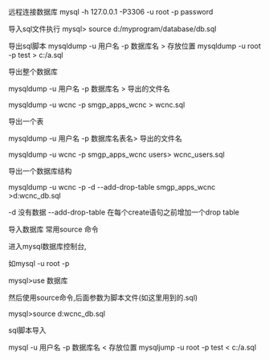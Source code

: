 远程连接数据库
mysql -h 127.0.0.1 -P3306 -u root -p password

导入sql文件执行
mysql> source d:/myprogram/database/db.sql

导出sql脚本
mysqldump -u 用户名 -p 数据库名 > 存放位置
mysqldump -u root -p test > c:/a.sql

导出整个数据库

mysqldump -u 用户名 -p 数据库名 > 导出的文件名

mysqldump -u wcnc -p smgp_apps_wcnc > wcnc.sql

导出一个表

mysqldump -u 用户名 -p 数据库名表名> 导出的文件名

mysqldump -u wcnc -p smgp_apps_wcnc users> wcnc_users.sql


导出一个数据库结构

mysqldump -u wcnc -p -d --add-drop-table smgp_apps_wcnc >d:wcnc_db.sql

-d 没有数据 --add-drop-table 在每个create语句之前增加一个drop table


导入数据库
常用source 命令

进入mysql数据库控制台,

如mysql -u root -p

mysql>use 数据库

然后使用source命令,后面参数为脚本文件(如这里用到的.sql)

mysql>source d:wcnc_db.sql

sql脚本导入
  
mysql -u 用户名 -p 数据库名 < 存放位置
mysqljump -u root -p test < c:/a.sql
